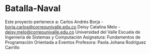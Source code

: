 ﻿# Batalla-Naval
Este proyecto pertenece a:
Carlos Andrés Borja - borja.carlos@correounivalle.edu.co
Deisy Catalina Melo - deisy.melo@correounivalle.edu.co
Universidad del Valle
Escuela de Ingeniería de Sistemas y Computación
Asignatura: Fundamentos de Programación Orientada a Eventos
Profesora: Paola Johana Rodríguez Carrillo

